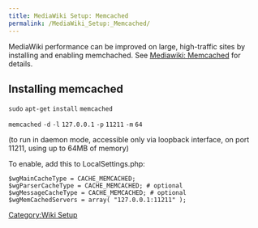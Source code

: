 ```yaml
---
title: MediaWiki Setup: Memcached
permalink: /MediaWiki_Setup:_Memcached/
---
```


MediaWiki performance can be improved on large, high-traffic sites by installing and enabling memchached. See [Mediawiki: Memcached](http://www.mediawiki.org/wiki/Memcached) for details.

Installing memcached
--------------------

`sudo` `apt-get` `install` `memcached`

`memcached` `-d` `-l` `127.0.0.1` `-p` `11211` `-m` `64`

(to run in daemon mode, accessible only via loopback interface, on port 11211, using up to 64MB of memory)

To enable, add this to LocalSettings.php:

    $wgMainCacheType = CACHE_MEMCACHED;
    $wgParserCacheType = CACHE_MEMCACHED; # optional
    $wgMessageCacheType = CACHE_MEMCACHED; # optional
    $wgMemCachedServers = array( "127.0.0.1:11211" );

[Category:Wiki Setup](/Category:Wiki_Setup "wikilink")